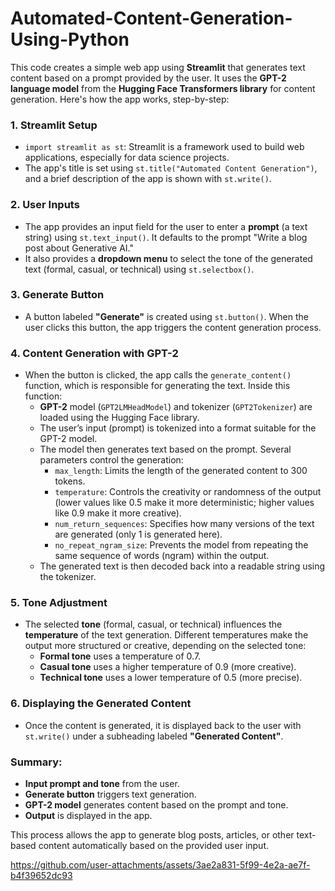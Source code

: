 # Automated-Content-Generation-Using-Python

This code creates a simple web app using **Streamlit** that generates text content based on a prompt provided by the user. It uses the **GPT-2 language model** from the **Hugging Face Transformers library** for content generation. Here's how the app works, step-by-step:

### 1. **Streamlit Setup**
- `import streamlit as st`: Streamlit is a framework used to build web applications, especially for data science projects.
- The app's title is set using `st.title("Automated Content Generation")`, and a brief description of the app is shown with `st.write()`.

### 2. **User Inputs**
- The app provides an input field for the user to enter a **prompt** (a text string) using `st.text_input()`. It defaults to the prompt "Write a blog post about Generative AI."
- It also provides a **dropdown menu** to select the tone of the generated text (formal, casual, or technical) using `st.selectbox()`.

### 3. **Generate Button**
- A button labeled **"Generate"** is created using `st.button()`. When the user clicks this button, the app triggers the content generation process.

### 4. **Content Generation with GPT-2**
- When the button is clicked, the app calls the `generate_content()` function, which is responsible for generating the text. Inside this function:
  - **GPT-2** model (`GPT2LMHeadModel`) and tokenizer (`GPT2Tokenizer`) are loaded using the Hugging Face library.
  - The user’s input (prompt) is tokenized into a format suitable for the GPT-2 model.
  - The model then generates text based on the prompt. Several parameters control the generation:
    - `max_length`: Limits the length of the generated content to 300 tokens.
    - `temperature`: Controls the creativity or randomness of the output (lower values like 0.5 make it more deterministic; higher values like 0.9 make it more creative).
    - `num_return_sequences`: Specifies how many versions of the text are generated (only 1 is generated here).
    - `no_repeat_ngram_size`: Prevents the model from repeating the same sequence of words (ngram) within the output.
  - The generated text is then decoded back into a readable string using the tokenizer.

### 5. **Tone Adjustment**
- The selected **tone** (formal, casual, or technical) influences the **temperature** of the text generation. Different temperatures make the output more structured or creative, depending on the selected tone:
  - **Formal tone** uses a temperature of 0.7.
  - **Casual tone** uses a higher temperature of 0.9 (more creative).
  - **Technical tone** uses a lower temperature of 0.5 (more precise).

### 6. **Displaying the Generated Content**
- Once the content is generated, it is displayed back to the user with `st.write()` under a subheading labeled **"Generated Content"**.

### Summary:
- **Input prompt and tone** from the user.
- **Generate button** triggers text generation.
- **GPT-2 model** generates content based on the prompt and tone.
- **Output** is displayed in the app.

This process allows the app to generate blog posts, articles, or other text-based content automatically based on the provided user input.

https://github.com/user-attachments/assets/3ae2a831-5f99-4e2a-ae7f-b4f39652dc93

